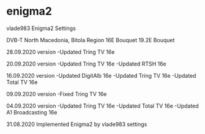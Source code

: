 # enigma2
vlade983 Enigma2 Settings

DVB-T North Macedonia, Bitola Region
16E Bouquet
19.2E Bouquet

28.09.2020 version
-Updated Tring TV 16e

20.09.2020 version
-Updated Tring TV 16e
-Updated RTSH 16e

16.09.2020 version
-Updated DigitAlb 16e
-Updated Tring TV 16e
-Updated Total TV 16e

09.09.2020 version
-Fixed Tring TV 16e

04.09.2020 version
-Updated Tring TV 16e
-Updated Total TV 16e
-Updated A1 Broadcasting 16e

31.08.2020
Implemented Enigma2 by vlade983 settings
